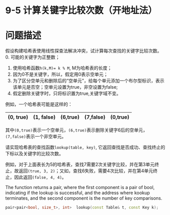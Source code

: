 # 9-5 计算关键字比较次数（开地址法）

# 问题描述
假设构建哈希表使用线性探查法解决冲突，试计算每次查找的关键字比较次数。
0. 可能的关键字为正整数；
1.	使用哈希函数`h(k,M)= k % M`, M为哈希表的长度；
2.	因为0不是关键字，所以，假定用0表示空单元；
3.	为了区分空单元和删除后的“空单元”，给每个单元添加一个布尔型标识，表示该单元是否空；空单元设置为true，非空设置为false;
4.	假定删除关键字时，只将标识置为true,关键字域不变。

例如，一个哈希表可能是这样的：

| (0, true) | (1, false) | (6,true) | (7,false) | (0,true) |  
|---|---|---|---|---|

其中`(0,true)`表示一个空单元，`(6,true)`表示删除关键字6后的空单元，`(7,false)`表示一个非空单元。

请实现哈希表的查找函数`lookup(table, key)`, 它返回查找是否成功、查找终止的下标以及关键字的比较次数。

例如，对于上面表长为5的哈希表，查找7需要2次关键字比较，并在第3单元终止，故返回`(true, 3, 2)`；又如，查找6失败，需要4次比较，并在第4单元终止，因此返回`(false, 4, 4)`。

The function returns a pair, where the first component is a pair of  bool, indicating if the lookup is successful,  and the address where kookup terminates, and the second component is the number of key comparisons. 

```cpp
pair<pair<bool, size_t>, int>  lookup(const Table& t, const Key k);
```